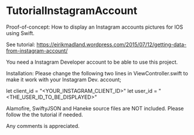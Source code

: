 # TutorialInstagramAccount
Proof-of-concept: How to display an Instagram accounts pictures for IOS using Swift.

See tutorial: https://eirikmadland.wordpress.com/2015/07/12/getting-data-from-instagram-account/

You need a Instagram Developer account to be able to use this project.

Installation: Please change the following two lines in ViewController.swift to make it work with your Instagram Dev. account;

let client_id = "<YOUR_INSTAGRAM_CLIENT_ID>"
let user_id = "<THE_USER_ID_TO_BE_DISPLAYED>"

Alamofire, SwiftyJSON and Haneke source files are NOT included. Please follow the the tutorial if needed.

Any comments is appreciated.
